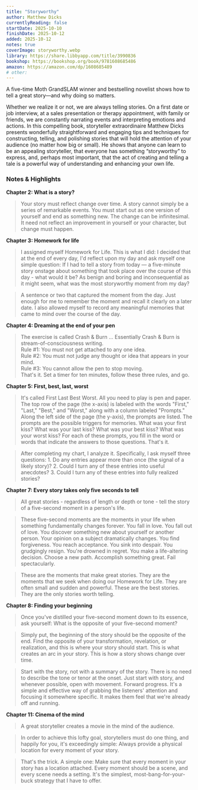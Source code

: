 ```yaml
---
title: "Storyworthy"
author: Matthew Dicks
currentlyReading: false
startDate: 2025-10-10
finishDate: 2025-10-12
added: 2025-10-12
notes: true
coverImage: storyworthy.webp
library: https://share.libbyapp.com/title/3990836
bookshop: https://bookshop.org/book/9781608685486
amazon: https://amazon.com/dp/1608685489
# other: 
---
```


A five-time Moth GrandSLAM winner and bestselling novelist shows how to tell a great story—and why doing so matters.  

Whether we realize it or not, we are always telling stories. On a first date or job interview, at a sales presentation or therapy appointment, with family or friends, we are constantly narrating events and interpreting emotions and actions. In this compelling book, storyteller extraordinaire Matthew Dicks presents wonderfully straightforward and engaging tips and techniques for constructing, telling, and polishing stories that will hold the attention of your audience (no matter how big or small). He shows that anyone can learn to be an appealing storyteller, that everyone has something “storyworthy” to express, and, perhaps most important, that the act of creating and telling a tale is a powerful way of understanding and enhancing your own life.  

### Notes & Highlights

**Chapter 2: What is a story?**  
> Your story must reflect change over time. A story cannot simply be a series of remarkable events. You must start out as one version of yourself and end as something new. The change can be infinitesimal. It need not reflect an improvement in yourself or your character, but change must happen.

**Chapter 3: Homework for life**  
> I assigned myself Homework for Life. This is what I did: I decided that at the end of every day, I'd reflect upon my day and ask myself one simple question: If I had to tell a story from today — a five-minute story onstage about something that took place over the course of this day - what would it be? As benign and boring and inconsequential as it might seem, what was the most storyworthy moment from my day?  

> A sentence or two that captured the moment from the day. Just enough for me to remember the moment and recall it clearly on a later date. I also allowed myself to record any meaningful memories that came to mind over the course of the day.  

**Chapter 4: Dreaming at the end of your pen**  
> The exercise is called Crash & Burn … Essentially Crash & Burn is stream-of-consciousness writing.  
> Rule #1: You must not get attached to any one idea.  
> Rule #2: You must not judge any thought or idea that appears in your mind.  
> Rule #3: You cannot allow the pen to stop moving.  
> That's it. Set a timer for ten minutes, follow these three rules, and go.  

**Chapter 5: First, best, last, worst**  
> It's called First Last Best Worst. All you need to play is pen and paper. The top row of the page (the x-axis) is labeled with the words "First," "Last," "Best," and "Worst," along with a column labeled "Prompts." Along the left side of the page (the y-axis), the prompts are listed. The prompts are the possible triggers for memories. What was your first kiss? What was your last kiss? What was your best kiss? What was your worst kiss? For each of these prompts, you fill in the word or words that indicate the answers to those questions. That's it.  

> After completing my chart, I analyze it. Specifically, I ask myself three questions: 1. Do any entries appear more than once (the signal of a likely story)? 2. Could I turn any of these entries into useful anecdotes? 3. Could I turn any of these entries into fully realized stories?  

**Chapter 7: Every story takes only five seconds to tell**  
> All great stories - regardless of length or depth or tone - tell the story of a five-second moment in a person's life.  

> These five-second moments are the moments in your life when something fundamentally changes forever. You fall in love. You fall out of love. You discover something new about yourself or another person. Your opinion on a subject dramatically changes. You find forgiveness. You reach acceptance. You sink into despair. You grudgingly resign. You're drowned in regret. You make a life-altering decision. Choose a new path. Accomplish something great. Fail spectacularly.  

> These are the moments that make great stories. They are the moments that we seek when doing our Homework for Life. They are often small and sudden and powerful. These are the best stories. They are the only stories worth telling.  

**Chapter 8: Finding your beginning**  
> Once you've distilled your five-second moment down to its essence, ask yourself: What is the opposite of your five-second moment?  

> Simply put, the beginning of the story should be the opposite of the end. Find the opposite of your transformation, revelation, or realization, and this is where your story should start. This is what creates an arc in your story. This is how a story shows change over time.  

> Start with the story, not with a summary of the story. There is no need to describe the tone or tenor at the onset. Just start with story, and whenever possible, open with movement. Forward progress. It's a simple and effective way of grabbing the listeners' attention and focusing it somewhere specific. It makes them feel that we're already off and running.  

**Chapter 11: Cinema of the mind**  
> A great storyteller creates a movie in the mind of the audience.  

> In order to achieve this lofty goal, storytellers must do one thing, and happily for you, it's exceedingly simple: Always provide a physical location for every moment of your story.  

> That's the trick. A simple one: Make sure that every moment in your story has a location attached. Every moment should be a scene, and every scene needs a setting. It's the simplest, most-bang-for-your-buck strategy that I have to offer.  